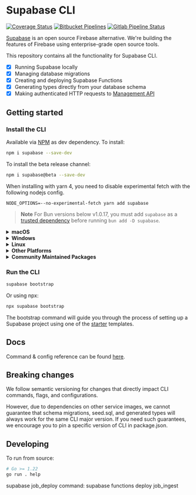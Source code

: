 # Supabase CLI

[![Coverage Status](https://coveralls.io/repos/github/supabase/cli/badge.svg?branch=main)](https://coveralls.io/github/supabase/cli?branch=main) [![Bitbucket Pipelines](https://img.shields.io/bitbucket/pipelines/supabase-cli/setup-cli/master?style=flat-square&label=Bitbucket%20Canary)](https://bitbucket.org/supabase-cli/setup-cli/pipelines) [![Gitlab Pipeline Status](https://img.shields.io/gitlab/pipeline-status/sweatybridge%2Fsetup-cli?label=Gitlab%20Canary)
](https://gitlab.com/sweatybridge/setup-cli/-/pipelines)

[Supabase](https://supabase.io) is an open source Firebase alternative. We're building the features of Firebase using enterprise-grade open source tools.

This repository contains all the functionality for Supabase CLI.

- [x] Running Supabase locally
- [x] Managing database migrations
- [x] Creating and deploying Supabase Functions
- [x] Generating types directly from your database schema
- [x] Making authenticated HTTP requests to [Management API](https://supabase.com/docs/reference/api/introduction)

## Getting started

### Install the CLI

Available via [NPM](https://www.npmjs.com) as dev dependency. To install:

```bash
npm i supabase --save-dev
```

To install the beta release channel:

```bash
npm i supabase@beta --save-dev
```

When installing with yarn 4, you need to disable experimental fetch with the following nodejs config.

```
NODE_OPTIONS=--no-experimental-fetch yarn add supabase
```

> **Note**
For Bun versions below v1.0.17, you must add `supabase` as a [trusted dependency](https://bun.sh/guides/install/trusted) before running `bun add -D supabase`.

<details>
  <summary><b>macOS</b></summary>

  Available via [Homebrew](https://brew.sh). To install:

  ```sh
  brew install supabase/tap/supabase
  ```

  To install the beta release channel:
  
  ```sh
  brew install supabase/tap/supabase-beta
  brew link --overwrite supabase-beta
  ```
  
  To upgrade:

  ```sh
  brew upgrade supabase
  ```
</details>

<details>
  <summary><b>Windows</b></summary>

  Available via [Scoop](https://scoop.sh). To install:

  ```powershell
  scoop bucket add supabase https://github.com/supabase/scoop-bucket.git
  scoop install supabase
  ```

  To upgrade:

  ```powershell
  scoop update supabase
  ```
</details>

<details>
  <summary><b>Linux</b></summary>

  Available via [Homebrew](https://brew.sh) and Linux packages.

  #### via Homebrew

  To install:

  ```sh
  brew install supabase/tap/supabase
  ```

  To upgrade:

  ```sh
  brew upgrade supabase
  ```

  #### via Linux packages

  Linux packages are provided in [Releases](https://github.com/supabase/cli/releases). To install, download the `.apk`/`.deb`/`.rpm`/`.pkg.tar.zst` file depending on your package manager and run the respective commands.

  ```sh
  sudo apk add --allow-untrusted <...>.apk
  ```

  ```sh
  sudo dpkg -i <...>.deb
  ```

  ```sh
  sudo rpm -i <...>.rpm
  ```

  ```sh
  sudo pacman -U <...>.pkg.tar.zst
  ```
</details>

<details>
  <summary><b>Other Platforms</b></summary>

  You can also install the CLI via [go modules](https://go.dev/ref/mod#go-install) without the help of package managers.

  ```sh
  go install github.com/supabase/cli@latest
  ```

  Add a symlink to the binary in `$PATH` for easier access:

  ```sh
  ln -s "$(go env GOPATH)/bin/cli" /usr/bin/supabase
  ```

  This works on other non-standard Linux distros.
</details>

<details>
  <summary><b>Community Maintained Packages</b></summary>

  Available via [pkgx](https://pkgx.sh/). Package script [here](https://github.com/pkgxdev/pantry/blob/main/projects/supabase.com/cli/package.yml).
  To install in your working directory:

  ```bash
  pkgx install supabase
  ```

  Available via [Nixpkgs](https://nixos.org/). Package script [here](https://github.com/NixOS/nixpkgs/blob/master/pkgs/development/tools/supabase-cli/default.nix).
</details>

### Run the CLI

```bash
supabase bootstrap
```

Or using npx:

```bash
npx supabase bootstrap
```

The bootstrap command will guide you through the process of setting up a Supabase project using one of the [starter](https://github.com/supabase-community/supabase-samples/blob/main/samples.json) templates.

## Docs

Command & config reference can be found [here](https://supabase.com/docs/reference/cli/about).

## Breaking changes

We follow semantic versioning for changes that directly impact CLI commands, flags, and configurations.

However, due to dependencies on other service images, we cannot guarantee that schema migrations, seed.sql, and generated types will always work for the same CLI major version. If you need such guarantees, we encourage you to pin a specific version of CLI in package.json.

## Developing

To run from source:

```sh
# Go >= 1.22
go run . help
```

supabase job_deploy command: supabase functions deploy job_ingest
